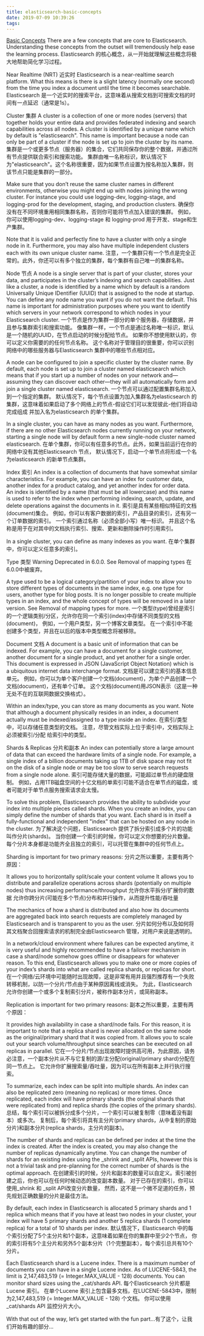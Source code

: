 ```yaml
---
title: elasticsearch-basic-concepts
date: 2019-07-09 10:39:26
tags:
---
```

[Basic Concepts](https://www.elastic.co/guide/en/elasticsearch/reference/6.5/getting-started-concepts.html#getting-started-concepts)
There are a few concepts that are core to Elasticsearch. 
Understanding these concepts from the outset will tremendously help ease the learning process.
Elasticsearch 的核心概念，从一开始就理解这些概念将极大地帮助简化学习过程。

Near Realtime (NRT)
近实时
Elasticsearch is a near-realtime search platform. 
What this means is there is a slight latency (normally one second) 
from the time you index a document until the time it becomes searchable.
Elasticsearch 是一个近实时的搜索平台，这意味着从搜索文档到可搜索文档的时间有一点延迟（通常是1s）。
<!-- more -->
Cluster
集群
A cluster is a collection of one or more nodes (servers) that together holds your entire data 
and provides federated indexing and search capabilities across all nodes. 
A cluster is identified by a unique name which by default is "elasticsearch". 
This name is important because a node can only be part of a cluster if the node is set up to join the cluster by its name.
集群是一个或更多节点（服务器）的集合，它们共同保存你的整个数据，并通过所有节点提供联合索引和搜索功能。
集群由唯一名称标识，默认情况下为"elasticsearch"。这个名称很重要，因为如果节点设置为按名称加入集群，则该节点只能是集群的一部分。

Make sure that you don’t reuse the same cluster names in different environments, 
otherwise you might end up with nodes joining the wrong cluster. 
For instance you could use logging-dev, logging-stage, and logging-prod for the development, staging, and production clusters.
确保你没有在不同环境重用相同集群名称，否则你可能将节点加入错误的集群。
例如，你可以使用logging-dev、logging-stage 和 logging-prod 用于开发、stage和生产集群。

Note that it is valid and perfectly fine to have a cluster with only a single node in it. 
Furthermore, you may also have multiple independent clusters each with its own unique cluster name.
注意，一个集群只有一个节点是完全正常的。此外，你还可以有多个独立的集群，每个集群有自己唯一的集群名称。

Node
节点
A node is a single server that is part of your cluster, stores your data, 
and participates in the cluster’s indexing and search capabilities. Just like a cluster, 
a node is identified by a name which by default is a random Universally Unique IDentifier (UUID) 
that is assigned to the node at startup. 
You can define any node name you want if you do not want the default. 
This name is important for administration purposes where you want to 
identify which servers in your network correspond to which nodes in your Elasticsearch cluster.
一个节点是作为集群一部分的单个服务器，存储数据，并且参与集群索引和搜索功能。
像集群一样，一个节点是通过名称唯一标识，默认是一个随机的UUID，在节点启动的时候分配给节点。
如果你不想使用默认的，你可以定义你需要的的任何节点名称。
这个名称对于管理目的很重要，你可以识别网络中的哪些服务器与Elasticsearch 集群中的哪些节点相对应。

A node can be configured to join a specific cluster by the cluster name. 
By default, each node is set up to join a cluster named elasticsearch which means that if you start up a number of 
nodes on your network and—​assuming they can discover each other—​they will all automatically 
form and join a single cluster named elasticsearch.
一个节点可以通过配置集群名称加入到一个指定的集群。
默认情况下，每个节点设置为加入集群名为elasticsearch 的集群，这意味着如果启动了多个网络上的节点-假设它们可以发现彼此-他们将自动完成组成
并加入名为elasticsearch 的单个集群。

In a single cluster, you can have as many nodes as you want. 
Furthermore, if there are no other Elasticsearch nodes currently running on your network, 
starting a single node will by default form a new single-node cluster named elasticsearch.
在单个集群，你可以有任意多的节点。此外，如果当前运行在你的网络中没有其他Elasticsearch 节点，
默认情况下，启动一个单节点将形成一个名为elasticsearch 的新单节点集群。

Index
索引
An index is a collection of documents that have somewhat similar characteristics. 
For example, you can have an index for customer data, another index for a product catalog, 
and yet another index for order data. An index is identified by a name (that must be all lowercase) 
and this name is used to refer to the index when performing indexing, search, update, and delete operations against the documents in it.
索引是具有某些相似特征的文档(document)集合。
例如，你可以有客户数据的索引，产品目录的索引，还有另一个订单数据的索引。
一个索引通过名称（必须全部小写）唯一标识。
并且这个名称是用于在对其中的文档执行索引、搜索、更新和删除操作时引用索引。

In a single cluster, you can define as many indexes as you want.
在单个集群中，你可以定义任意多的索引。

Type
类型
Warning
Deprecated in 6.0.0.
See Removal of mapping types
在6.0.0中被废弃。

A type used to be a logical category/partition of your index to allow you to 
store different types of documents in the same index, e.g. one type for users, 
another type for blog posts. 
It is no longer possible to create multiple types in an index, 
and the whole concept of types will be removed in a later version. See Removal of mapping types for more.
一个类型(type)曾经是索引的一个逻辑类别/分区，允许你在同一个索引(index)中存储不同类型的文档(document)，
例如，一个用户类型，另一个博客文章类型。
在一个索引中不能创建多个类型，并且在以后的版本中类型概念将被移除。

Document
文档
A document is a basic unit of information that can be indexed. 
For example, you can have a document for a single customer, another document for a single product, 
and yet another for a single order. This document is expressed in JSON (JavaScript Object Notation) 
which is a ubiquitous internet data interchange format.
文档是可以建立索引的基本信息单元。
例如，你可以为单个客户创建一个文档(document)，为单个产品创建一个文档(document)，还有单个订单。
这个文档(document)用JSON表示（这是一种无处不在的互联网数据交换格式）。

Within an index/type, you can store as many documents as you want. 
Note that although a document physically resides in an index, 
a document actually must be indexed/assigned to a type inside an index.
在索引/类型中，可以存储任意类型的文档。
注意，尽管文档实际上位于索引中，文档实际上必须被索引/分配 给索引中的类型。

Shards & Replicas
分片和副本
An index can potentially store a large amount of data that can exceed the hardware limits of a single node. 
For example, a single index of a billion documents taking up 1TB of disk space may not fit on the disk 
of a single node or may be too slow to serve search requests from a single node alone.
索引可能存储大量的数据，可能超过单节点的硬盘限制。
例如，占用1TB磁盘空间的十亿文档的单索引可能不适合在单节点的磁盘，或者可能对于单节点服务搜索请求会太慢。

To solve this problem, Elasticsearch provides the ability to subdivide your index into multiple pieces called shards. 
When you create an index, you can simply define the number of shards that you want. 
Each shard is in itself a fully-functional and independent "index" that can be hosted on any node in the cluster.
为了解决这个问题，Elasticsearch 提供了拆分索引成多个片的功能叫作分片(shards)。
当你创建一个索引的时候，你可以定义你想要的分片数量。
每个分片本身都是功能齐全且独立的索引，可以托管在集群中的任何节点上。

Sharding is important for two primary reasons:
分片之所以重要，主要有两个原因：

It allows you to horizontally split/scale your content volume
It allows you to distribute and parallelize operations across shards (potentially on multiple nodes) thus increasing performance/throughput
允许你水平拆分/扩展你的数据
允许你跨分片(可能在多个节点)分布和并行操作，从而提升性能/吞吐量

The mechanics of how a shard is distributed and also how its documents are aggregated back into search requests 
are completely managed by Elasticsearch and is transparent to you as the user.
分片如何分布以及如何将其文档聚合回搜索请求的机制完全由Elasticsearch 管理，对用户来说是透明的。

In a network/cloud environment where failures can be expected anytime, it is very useful and highly recommended to 
have a failover mechanism in case a shard/node somehow goes offline or disappears for whatever reason. 
To this end, Elasticsearch allows you to make one or more copies 
of your index’s shards into what are called replica shards, or replicas for short.
在一个网络/云环境中可能随时出现故障，这是非常有用并且强烈推荐有一个失败转移机制，以防一个分片/节点由于某种原因离线或消失。
为此，Elasticsearch 允许你创建一个或多个复制索引分片，被称作副本分片，或简称副本。

Replication is important for two primary reasons:
副本之所以重要，主要有两个原因：

It provides high availability in case a shard/node fails. For this reason, 
it is important to note that a replica shard is never allocated on the same node as the original/primary shard that it was copied from.
It allows you to scale out your search volume/throughput since searches can be executed on all replicas in parallel.
它在一个分片/节点出现故障时提供高可用，为此原因，请务必注意，一个副本分片从不与它复制的源/主分配(original/primary shard)分配在同一节点上。
它允许你扩展搜索量/吞吐量，因为可以在所有副本上并行执行搜索。

To summarize, each index can be split into multiple shards. An index can also be replicated zero (meaning no replicas) or more times. 
Once replicated, each index will have primary shards (the original shards that were replicated from) and replica shards (the copies of the primary shards).
总结，每个索引可以被拆分成多个分片，一个索引可以被复制零（意味着没有副本）或多次。
复制后，每个索引将具有主分片(primary shards，从中复制的原始分片)和副本分片(replica shards，主分片的副本)。

The number of shards and replicas can be defined per index at the time the index is created. 
After the index is created, you may also change the number of replicas dynamically anytime. 
You can change the number of shards for an existing index using the _shrink and _split APIs, 
however this is not a trivial task and pre-planning for the correct number of shards is the optimal approach.
在创建索引的时候，分片和副本的数量可以自定义。索引被创建之后，你也可以在任何时候动态的改变副本数量。
对于已存在的索引，你可以使用_shrink 和 _split API改变分片数量，
然而，这不是一个微不足道的任务，预先规划正确数量的分片是最佳方法。

By default, each index in Elasticsearch is allocated 5 primary shards and 1 replica which means that 
if you have at least two nodes in your cluster, your index will have 5 primary shards 
and another 5 replica shards (1 complete replica) for a total of 10 shards per index.
默认情况下，Elasticsearch 中的每个索引分配了5个主分片和1个副本，这意味着如果在你的集群中至少2个节点，
你的索引将有5个主分片和另外5个副本分片（1个完整副本），每个索引总共有10个分片。

Each Elasticsearch shard is a Lucene index. 
There is a maximum number of documents you can have in a single Lucene index. 
As of LUCENE-5843, the limit is 2,147,483,519 (= Integer.MAX_VALUE - 128) documents. 
You can monitor shard sizes using the _cat/shards API.
每个Elasticsearch 分片都是Lucene 索引。
在单个Lucene 索引上包含最多文档，在LUCENE-5843中，限制为2,147,483,519 (= Integer.MAX_VALUE - 128) 个文档。 
你可以使用_cat/shards API 监控分片大小。

With that out of the way, let’s get started with the fun part…​
有了这个，让我们开始有趣的部分...





























